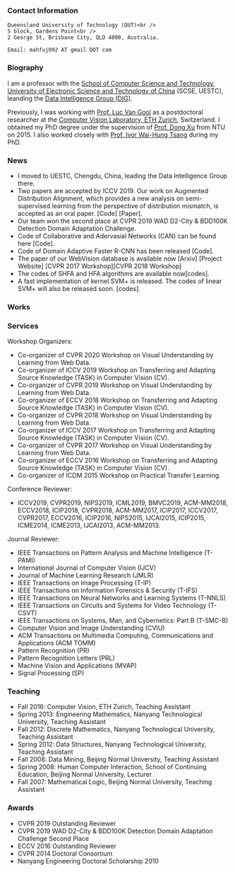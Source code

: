 ### Contact Information
```
Queensland University of Technology (QUT)<br />
S block, Gardens Point<br />
2 George St, Brisbane City, QLD 4000, Australia.

Email: mahfuj092 AT gmail DOT com
```

### Biography
I am a professor with the [School of Computer Science and Technology](http://www.scse.uestc.edu.cn/), [University of Electronic Science and Technology of China](https://www.uestc.edu.cn/) (SCSE, UESTC), leanding the [Data Intelligence Group (DIG)](https://dig.uestc.cn/).

Previously, I was working with [Prof. Luc Van Gool](http://www.vision.ee.ethz.ch/members/get_member.cgi?lang=en&id=1) as a postdoctoral researcher at the [Computer Vision Laboratory, ETH Zurich](http://www.vision.ee.ethz.ch/en/), Switzerland. I obtained my PhD degree under the supervision of [Prof. Dong Xu](http://sydney.edu.au/engineering/people/dong.xu.php) from NTU on 2015. I also worked closely with [Prof. Ivor Wai-Hung Tsang](http://www.uts.edu.au/staff/ivor.tsang) during my PhD.

### News
- I moved to UESTC, Chengdu, China, leading the Data Intelligence Group there. 
- Two papers are accepted by ICCV 2019. Our work on Augmented Distribution Alignment, which provides a new analysis on semi-supervised learning from the perspective of distribution mismatch, is accepted as an oral paper. [Code] [Paper].
- Our team won the second place at CVPR 2019 WAD D2-City & BDD100K Detection Domain Adaptation Challenge.
- Code of Collaborative and Adervasial Networks (CAN) can be found here [Code].
- Code of Domain Adaptive Faster R-CNN has been released [Code].
- The paper of our WebVision database is available now [Arxiv] [Project Website] [CVPR 2017 Workshop][CVPR 2018 Workshop]
- The codes of SHFA and HFA algorithms are available now[codes].
- A fast implementation of kernel SVM+ is released. The codes of linear SVM+ will also be released soon. [codes].

### Works

### Services
<p>Workshop Organizers: </p>
<ul>
<li>Co-organizer of CVPR 2020 Workshop on Visual Understanding by Learning from Web Data.</li>
<li>Co-organizer of ICCV 2019 Workshop on Transferring and Adapting Source Knowledge (TASK) in Computer Vision (CV).</li>
<li>Co-organizer of CVPR 2019 Workshop on Visual Understanding by Learning from Web Data.</li>
<li>Co-organizer of ECCV 2018 Workshop on Transferring and Adapting Source Knowledge (TASK) in Computer Vision (CV).</li>
<li>Co-organizer of CVPR 2018 Workshop on Visual Understanding by Learning from Web Data.</li>
<li>Co-organizer of ICCV 2017 Workshop on Transferring and Adapting Source Knowledge (TASK) in Computer Vision (CV).</li>
<li>Co-organizer of CVPR 2017 Workshop on Visual Understanding by Learning from Web Data.</li>
<li>Co-organizer of ECCV 2016 Workshop on Transferring and Adapting Source Knowledge (TASK) in Computer Vision (CV).</li>
<li>Co-organizer of ICDM 2015 Workshop on Practical Transfer Learning.</li>
</ul>

<p>Conference Reviewer: </p>
 <ul><li>ICCV2019, CVPR2019, NIPS2019, ICML2019, BMVC2019, ACM-MM2018, ECCV2018, ICIP2018, CVPR2018, ACM-MM2017, ICIP2017, ICCV2017, CVPR2017, ECCV2016, ICIP2016, NIPS2015, IJCAI2015, ICIP2015, ICME2014, ICME2013, IJCAI2013, ACM-MM2013.</li></ul>

<p>Journal Reviewer:  </p>
<ul>
<li>IEEE Transactions on Pattern Analysis and Machine Intelligence (T-PAMI)</li>
<li>International Journal of Computer Vision (IJCV)</li>
<li>Journal of Machine Learning Research (JMLR)</li>
<li>IEEE Transactions on Image Processing (T-IP)</li>
<li>IEEE Transactions on Information Forensics & Security (T-IFS)</li>
<li>IEEE Transactions on Neural Networks and Learning Systems (T-NNLS)</li>
<li>IEEE Transactions on Circuits and Systems for Video Technology (T-CSVT)</li>
<li>IEEE Transactions on Systems, Man, and Cybernetics: Part B (T-SMC-B)</li>
<li>Computer Vision and Image Understanding (CVIU)</li>
<li>ACM Transactions on Multimedia Computing, Communications and Applications (ACM TOMM)</li>
<li>Pattern Recognition (PR)</li>
<li>Pattern Recognition Letters (PRL)</li>
<li>Machine Vision and Applications (MVAP)</li>
<li>Signal Processing (SP)</li>
</ul>

### Teaching
<ul>
<li>Fall 2016: Computer Vision, ETH Zurich, Teaching Assistant</li>
<li>Spring 2013: Engineering Mathematics, Nanyang Technological University, Teaching Assistant</li>
<li>Fall 2012: Discrete Mathematics, Nanyang Technological University, Teaching Assistant</li>
<li>Spring 2012: Data Structures, Nanyang Technological University, Teaching Assistant</li>
<li>Fall 2008: Data Mining, Beijing Normal University, Teaching Assistant</li>
<li>Spring 2008: Human Computer Interaction, School of Continuing Education, Beijing Normal University, Lecturer</li>
<li>Fall 2007: Mathematical Logic, Beijing Normal University, Teaching Assistant</li>
</ul>

### Awards
<ul>
<li>CVPR 2019 Outstanding Reviewer</li>
<li>CVPR 2019 WAD D2-City & BDD100K Detection Domain Adaptation Challenge Second Place</li>
<li>ECCV 2016 Outstanding Reviewer</li>
<li>CVPR 2014 Doctoral Consortium</li>
<li>Nanyang Engineering Doctoral Scholarship 2010</li>
</ul>
